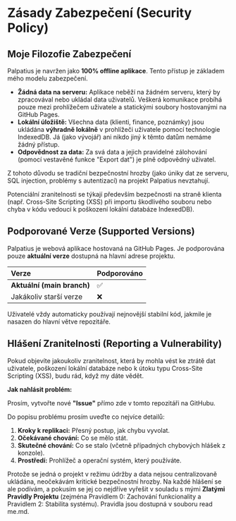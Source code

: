 # Zásady Zabezpečení (Security Policy)

## Moje Filozofie Zabezpečení

Palpatius je navržen jako **100% offline aplikace**. Tento přístup je základem mého modelu zabezpečení.

* **Žádná data na serveru:** Aplikace neběží na žádném serveru, který by zpracovával nebo ukládal data uživatelů. Veškerá komunikace probíhá pouze mezi prohlížečem uživatele a statickými soubory hostovanými na GitHub Pages.
* **Lokální úložiště:** Všechna data (klienti, finance, poznámky) jsou ukládána **výhradně lokálně** v prohlížeči uživatele pomocí technologie IndexedDB. Já (jako vývojář) ani nikdo jiný k těmto datům nemáme žádný přístup.
* **Odpovědnost za data:** Za svá data a jejich pravidelné zálohování (pomocí vestavěné funkce "Export dat") je plně odpovědný uživatel.

Z tohoto důvodu se tradiční bezpečnostní hrozby (jako úniky dat ze serveru, SQL injection, problémy s autentizací) na projekt Palpatius nevztahují.

Potenciální zranitelnosti se týkají především bezpečnosti na straně klienta (např. Cross-Site Scripting (XSS) při importu škodlivého souboru nebo chyba v kódu vedoucí k poškození lokální databáze IndexedDB).

## Podporované Verze (Supported Versions)

Palpatius je webová aplikace hostovaná na GitHub Pages. Je podporována pouze **aktuální verze** dostupná na hlavní adrese projektu.

| Verze | Podporováno |
| :--- | :--- |
| **Aktuální (main branch)** | :white_check_mark: |
| Jakákoliv starší verze | :x: |

Uživatelé vždy automaticky používají nejnovější stabilní kód, jakmile je nasazen do hlavní větve repozitáře.

## Hlášení Zranitelnosti (Reporting a Vulnerability)

Pokud objevíte jakoukoliv zranitelnost, která by mohla vést ke ztrátě dat uživatele, poškození lokální databáze nebo k útoku typu Cross-Site Scripting (XSS), budu rád, když my dáte vědět.

**Jak nahlásit problém:**

Prosím, vytvořte nové **"Issue"** přímo zde v tomto repozitáři na GitHubu.

Do popisu problému prosím uveďte co nejvíce detailů:
1.  **Kroky k replikaci:** Přesný postup, jak chybu vyvolat.
2.  **Očekávané chování:** Co se mělo stát.
3.  **Skutečné chování:** Co se stalo (včetně případných chybových hlášek z konzole).
4.  **Prostředí:** Prohlížeč a operační systém, který používáte.

Protože se jedná o projekt v režimu údržby a data nejsou centralizovaně ukládána, neočekávám kritické bezpečnostní hrozby. Na každé hlášení se ale podívám, a pokusím se jej co nejdříve vyřešit v souladu s mými **Zlatými Pravidly Projektu** (zejména Pravidlem 0: Zachování funkcionality a Pravidlem 2: Stabilita systému).
Pravidla jsou dostupná v souboru read me.md.
